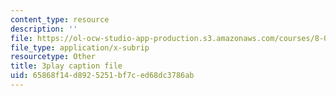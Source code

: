 ```yaml
---
content_type: resource
description: ''
file: https://ol-ocw-studio-app-production.s3.amazonaws.com/courses/8-04-quantum-physics-i-spring-2013/65868f14d8925251bf7ced68dc3786ab_R4LyPVfGWtI.vtt
file_type: application/x-subrip
resourcetype: Other
title: 3play caption file
uid: 65868f14-d892-5251-bf7c-ed68dc3786ab
---
```

